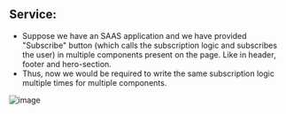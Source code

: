 ## Service:

- Suppose we have an SAAS application and we have provided "Subscribe" button (which calls the subscription logic and subscribes the user) in multiple components present on the page. Like in header, footer and hero-section. 
- Thus, now we would be required to write the same subscription logic multiple times for multiple components.

![image](https://github.com/NikhilBagwe/web-dev-notes/assets/67143015/a5983721-f74f-4694-81eb-232c84c2da95)
